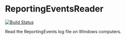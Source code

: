 # ReportingEventsReader

[![Build Status](https://dev.azure.com/wightsci/GitHubRepos/_apis/build/status/wightsci.ReportingEventsReader?branchName=master)](https://dev.azure.com/wightsci/GitHubRepos/_build/latest?definitionId=5&branchName=master)

Read the ReportingEvents log file on Windows computers.
